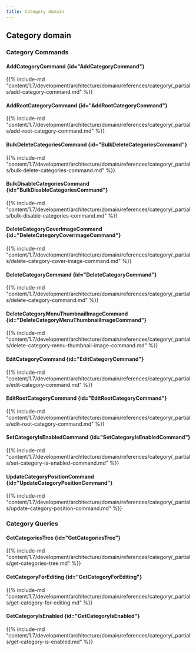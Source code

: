 ```yaml
---
title: Category domain
---
```


## Category domain

### Category Commands

#### AddCategoryCommand {id="AddCategoryCommand"}

{{%  include-md "content/1.7/development/architecture/domain/references/category/_partials/add-category-command.md" %}}
#### AddRootCategoryCommand {id="AddRootCategoryCommand"}

{{%  include-md "content/1.7/development/architecture/domain/references/category/_partials/add-root-category-command.md" %}}
#### BulkDeleteCategoriesCommand {id="BulkDeleteCategoriesCommand"}

{{%  include-md "content/1.7/development/architecture/domain/references/category/_partials/bulk-delete-categories-command.md" %}}
#### BulkDisableCategoriesCommand {id="BulkDisableCategoriesCommand"}

{{%  include-md "content/1.7/development/architecture/domain/references/category/_partials/bulk-disable-categories-command.md" %}}
#### DeleteCategoryCoverImageCommand {id="DeleteCategoryCoverImageCommand"}

{{%  include-md "content/1.7/development/architecture/domain/references/category/_partials/delete-category-cover-image-command.md" %}}
#### DeleteCategoryCommand {id="DeleteCategoryCommand"}

{{%  include-md "content/1.7/development/architecture/domain/references/category/_partials/delete-category-command.md" %}}
#### DeleteCategoryMenuThumbnailImageCommand {id="DeleteCategoryMenuThumbnailImageCommand"}

{{%  include-md "content/1.7/development/architecture/domain/references/category/_partials/delete-category-menu-thumbnail-image-command.md" %}}
#### EditCategoryCommand {id="EditCategoryCommand"}

{{%  include-md "content/1.7/development/architecture/domain/references/category/_partials/edit-category-command.md" %}}
#### EditRootCategoryCommand {id="EditRootCategoryCommand"}

{{%  include-md "content/1.7/development/architecture/domain/references/category/_partials/edit-root-category-command.md" %}}
#### SetCategoryIsEnabledCommand {id="SetCategoryIsEnabledCommand"}

{{%  include-md "content/1.7/development/architecture/domain/references/category/_partials/set-category-is-enabled-command.md" %}}
#### UpdateCategoryPositionCommand {id="UpdateCategoryPositionCommand"}

{{%  include-md "content/1.7/development/architecture/domain/references/category/_partials/update-category-position-command.md" %}}

### Category Queries

#### GetCategoriesTree {id="GetCategoriesTree"}

{{%  include-md "content/1.7/development/architecture/domain/references/category/_partials/get-categories-tree.md" %}}
#### GetCategoryForEditing {id="GetCategoryForEditing"}

{{%  include-md "content/1.7/development/architecture/domain/references/category/_partials/get-category-for-editing.md" %}}
#### GetCategoryIsEnabled {id="GetCategoryIsEnabled"}

{{%  include-md "content/1.7/development/architecture/domain/references/category/_partials/get-category-is-enabled.md" %}}
